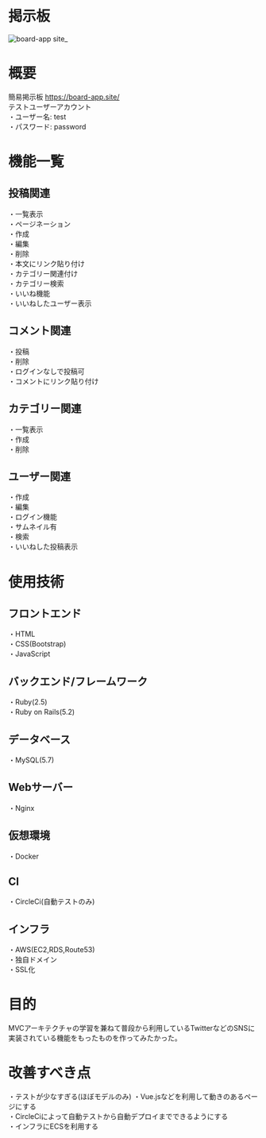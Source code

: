 # 掲示板

![board-app site_](https://user-images.githubusercontent.com/61886606/83838853-63576a80-a735-11ea-84cd-c01a7968d1a4.png)

# 概要

簡易掲示板 https://board-app.site/  
テストユーザーアカウント  
・ユーザー名: test  
・パスワード: password  

# 機能一覧

## 投稿関連

・一覧表示  
・ページネーション  
・作成  
・編集  
・削除  
・本文にリンク貼り付け  
・カテゴリー関連付け  
・カテゴリー検索  
・いいね機能  
・いいねしたユーザー表示

## コメント関連

・投稿  
・削除  
・ログインなしで投稿可  
・コメントにリンク貼り付け  

## カテゴリー関連

・一覧表示  
・作成  
・削除  

## ユーザー関連

・作成  
・編集  
・ログイン機能  
・サムネイル有  
・検索  
・いいねした投稿表示  

# 使用技術

## フロントエンド

・HTML  
・CSS(Bootstrap)  
・JavaScript  

## バックエンド/フレームワーク

・Ruby(2.5)  
・Ruby on Rails(5.2)  

## データベース

・MySQL(5.7)

## Webサーバー

・Nginx

## 仮想環境

・Docker

## CI

・CircleCi(自動テストのみ)

## インフラ

・AWS(EC2,RDS,Route53)  
・独自ドメイン  
・SSL化  

# 目的

MVCアーキテクチャの学習を兼ねて普段から利用しているTwitterなどのSNSに実装されている機能をもったものを作ってみたかった。

# 改善すべき点

・テストが少なすぎる(ほぼモデルのみ)
・Vue.jsなどを利用して動きのあるページにする  
・CircleCiによって自動テストから自動デプロイまでできるようにする  
・インフラにECSを利用する  


